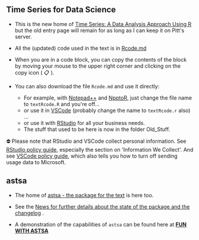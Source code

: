 ## Time Series for Data Science

- This is the new home of  [Time Series: A Data Analysis Approach
Using R](http://www.stat.pitt.edu/stoffer/tsda/) but the old entry page will remain for as long as I can keep it on Pitt's server.


- All the (updated) code used in the text  is in [Rcode.md](https://github.com/nickpoison/tsda/blob/master/Rcode.md)

- When you are in a code block, you can copy the contents of the block by moving your mouse to the upper right corner and clicking on the copy icon ( &#128203; ).

-  You can also download the file `Rcode.md` and use it directly:

    - For example, with [Notepad++](https://notepad-plus-plus.org/) and [NpptoR](https://sourceforge.net/projects/npptor/files/npptor%20installer/), just change the file name to `textRcode.R` and you're off...
    - or use it in [VSCode](https://code.visualstudio.com/) (probably change the name to `textRcode.r` also) ...
    - or use it with [RStudio](https://www.rstudio.com/products/rstudio/download/#download) for all your business needs.
     - The stuff that used to be here is now in the folder Old_Stuff.   

  &#9940; Please note that RStudio and VSCode collect personal information.
	See	 [RStudio policy guide](https://www.rstudio.com/about/privacy-policy/), especially 	the section on 'Information We Collect'.  And see [VSCode policy guide](https://code.visualstudio.com/docs/getstarted/telemetry), which also tells you how to turn off sending usage data to Microsoft.  




## astsa

- The home of [astsa - the package for the text](https://github.com/nickpoison/astsa) is here too.

- See the [News for further details about the state of the package and the changelog](https://github.com/nickpoison/astsa/blob/master/NEWS.md) .

- A demonstration of the capabilities of `astsa` can be found here at
[**FUN WITH ASTSA**](https://github.com/nickpoison/astsa/blob/master/fun_with_astsa/fun_with_astsa.md)
